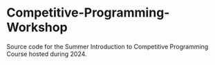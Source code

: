 # Competitive-Programming-Workshop

Source code for the Summer Introduction to Competitive Programming Course hosted during 2024.
